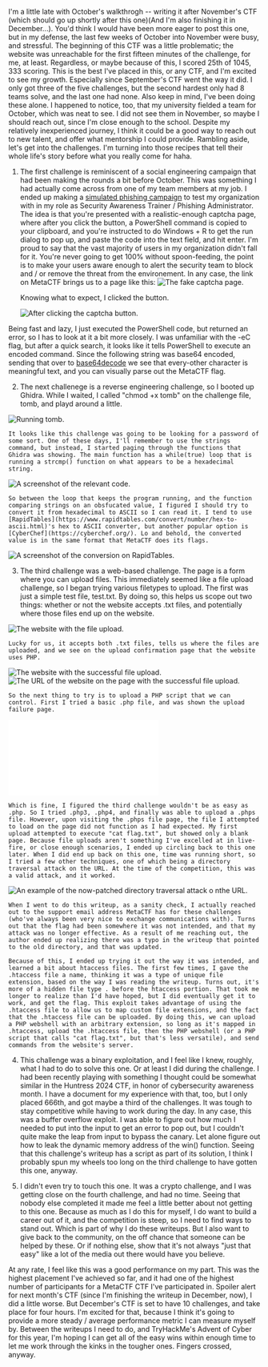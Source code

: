 I'm a little late with October's walkthrogh -- writing it after November's CTF (which should go up shortly after this one)(And I'm also finishing it in December...). You'd think I would have been more eager to post this one, but in my defense, the last few weeks of October into November were busy, and stressful. The beginning of this CTF was a little problematic; the website was unreachable for the first fifteen minutes of the challenge, for me, at least. Regardless, or maybe because of this, I scored 25th of 1045, 333 scoring. This is the best I've placed in this, or any CTF, and I'm excited to see my growth. Especially since September's CTF went the way it did. I only got three of the five challenges, but the second hardest only had 8 teams solve, and the last one had none. Also keep in mind, I've been doing these alone. I happened to notice, too, that my university fielded a team for October, which was neat to see. I did not see them in November, so maybe I should reach out, since I'm close enough to the school. Despite my relatively inexperienced journey, I think it could be a good way to reach out to new talent, and offer what mentorship I could provide. Rambling aside, let's get into the challenges. I'm turning into those recipes that tell their whole life's story before what you really come for haha. 

1. The first challenge is reminiscent of a social engineering campaign that had been making the rounds a bit before October. This was something I had actually come across from one of my team members at my job. I ended up making a [simulated phishing campaign](https://github.com/PhoenixBoisnier/CTF-Walkthroughs/blob/main/MetaCTF-17-10-2024-Walkthrough/my-phish.png) to test my organization with in my role as Security Awareness Trainer / Phishing Administrator. The idea is that you're presented with a realistic-enough captcha page, where after you click the button, a PowerShell command is copied to your clipboard, and you're instructed to do Windows + R to get the run dialog to pop up, and paste the code into the text field, and hit enter. I'm proud to say that the vast majority of users in my organization didn't fall for it. You're never going to get 100% without spoon-feeding, the point is to make your users aware enough to alert the security team to block and / or remove the threat from the environement. In any case, the link on MetaCTF brings us to a page like this:
![The fake captcha page.](captcha.png)

	Knowing what to expect, I clicked the button. 
	
	![After clicking the captcha button.](after-click.png)
	
Being fast and lazy, I just executed the PowerShell code, but returned an error, so I has to look at it a bit more closely. I was unfamiliar with the -eC flag, but after a quick search, it looks like it tells PowerShell to execute an encoded command. Since the following string was base64 encoded, sending that over to [base64decode](https://www.base64decode.org/) we see that every-other character is meaningful text, and you can visually parse out the MetaCTF flag. 

2. The next challenege is a reverse engineering challenge, so I booted up Ghidra. While I waited, I called "chmod +x tomb" on the challenge file, tomb, and playd around a little. 

![Running tomb.](tomb-output.png)

	It looks like this challenge was going to be looking for a password of some sort. One of these days, I'll remember to use the strings command, but instead, I started paging through the functions that Ghidra was showing. The main function has a while(true) loop that is running a strcmp() function on what appears to be a hexadecimal string. 

![A screenshot of the relevant code.](code-snippet.png)

	So between the loop that keeps the program running, and the function comparing strings on an obsfucated value, I figured I should try to convert it from hexadecimal to ASCII so I can read it. I tend to use [RapidTables](https://www.rapidtables.com/convert/number/hex-to-ascii.html)'s hex to ASCII converter, but another popular option is [CyberChef](https://cyberchef.org/). Lo and behold, the converted value is in the same format that MetaCTF does its flags. 
	
![A screenshot of the conversion on RapidTables.](converted.png)

3. The third challenge was a web-based challenge. The page is a form where you can upload files. This immediately seemed like a file upload challenge, so I began trying various filetypes to upload. The first was just a simple test file, test.txt. By doing so, this helps us scope out two things: whether or not the website accepts .txt files, and potentially where those files end up on the website. 

![The website with the file upload.](upload.png)

	Lucky for us, it accepts both .txt files, tells us where the files are uploaded, and we see on the upload confirmation page that the website uses PHP. 
	
![The website with the successful file upload.](upload-success.png)
![The URL of the website on the page with the successful file upload.](upload-url.png)
	
	So the next thing to try is to upload a PHP script that we can control. First I tried a basic .php file, and was shown the upload failure page. 
	
![The website failing to accept the file upload.](upload-fail.php)	
	
	Which is fine, I figured the third challenge wouldn't be as easy as .php. So I tried .php3, .php4, and finally was able to upload a .phps file. However, upon visiting the .phps file page, the file I attempted to load on the page did not function as I had expected. My first upload attempted to execute "cat flag.txt", but showed only a blank page. Because file uploads aren't something I've excelled at in live-fire, or close enough scenarios, I ended up circling back to this one later. When I did end up back on this one, time was running short, so I tried a few other techniques, one of which being a directory traversal attack on the URL. At the time of the competition, this was a valid attack, and it worked. 
	
![An example of the now-patched directory traversal attack o nthe URL.](upload-path-traversal.png)	
	
	When I went to do this writeup, as a sanity check, I actually reached out to the support email address MetaCTF has for these challenges (who've always been very nice to exchange communications with). Turns out that the flag had been somewhere it was not intended, and that my attack was no longer effective. As a result of me reaching out, the author ended up realizing there was a typo in the writeup that pointed to the old directory, and that was updated. 
	
	Because of this, I ended up trying it out the way it was intended, and learned a bit about htaccess files. The first few times, I gave the .htaccess file a name, thinking it was a type of unique file extension, based on the way I was reading the writeup. Turns out, it's more of a hidden file type . before the htaccess portion. That took me longer to realize than I'd have hoped, but I did eventually get it to work, and get the flag. This exploit takes advantage of using the .htaccess file to allow us to map custom file extensions, and the fact that the .htaccess file can be uploaded. By doing this, we can upload a PHP webshell with an arbitrary extension, so long as it's mapped in .htaccess, upload the .htaccess file, then the PHP webshell (or a PHP script that calls "cat flag.txt", but that's less versatile), and send commands from the website's server. 

4. This challenge was a binary exploitation, and I feel like I knew, roughly, what I had to do to solve this one. Or at least I did during the challenge. I had been recently playing with something I thought could be somewhat similar in the Huntress 2024 CTF, in honor of cybersecurity awareness month. I have a document for my experience with that, too, but I only placed 666th, and got maybe a third of the challenges. It was tough to stay competitive while having to work during the day. In any case, this was a buffer overflow exploit. I was able to figure out how much I needed to put into the input to get an error to pop out, but I couldn't quite make the leap from input to bypass the canary. Let alone figure out how to leak the dynamic memory address of the win() function. Seeing that this challenge's writeup has a script as part of its solution, I think I probably spun my wheels too long on the third challenge to have gotten this one, anyway. 

5. I didn't even try to touch this one. It was a crypto challenge, and I was getting close on the fourth challenge, and had no time. Seeing that nobody else completed it made me feel a little better about not getting to this one. Because as much as I do this for myself, I do want to build a career out of it, and the competition is steep, so I need to find ways to stand out. Which is part of why I do these writeups. But I also want to give back to the community, on the off chance that someone can be helped by these. Or if nothing else, show that it's not always "just that easy" like a lot of the media out there would have you believe. 

At any rate, I feel like this was a good performance on my part. This was the highest placement I've achieved so far, and it had one of the highest number of participants for a MetaCTF CTF I've participated in. Spoiler alert for next month's CTF (since I'm finishing the writeup in December, now), I did a little worse. But December's CTF is set to have 10 challenges, and take place for four hours. I'm excited for that, because I think it's going to provide a more steady / average performance metric I can measure myself by. Between the writeups I need to do, and TryHackMe's Advent of Cyber for this year, I'm hoping I can get all of the easy wins within enough time to let me work through the kinks in the tougher ones. Fingers crossed, anyway. 

